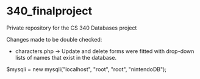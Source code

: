 # 340_finalproject
Private repository for the CS 340 Databases project

Changes made to be double checked:

* characters.php -> Update and delete forms were fitted with drop-down lists of names that exist in the database.

$mysqli = new mysqli("localhost", "root", "root", "nintendoDB");
